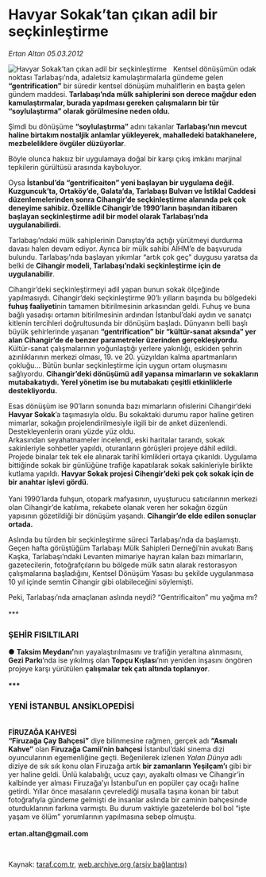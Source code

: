 # Havyar Sokak’tan çıkan adil bir seçkinleştirme

*Ertan Altan 05.03.2012*

<div class="yazi"><img align="left" alt="Havyar Sokak’tan çıkan adil bir seçkinleştirme" border="0" src="http://www.taraf.com.tr/fotoraflar/makaleler/havyar-sokak-tan-cikan-adil-bir-seckinlestirme_1662_orijinal.jpg" style="border-right-width:10px; border-color:#FFFFFF"/><p>Kentsel dönüşümün odak noktası Tarlabaşı’nda, adaletsiz kamulaştırmalarla gündeme gelen <b>“gentrification”</b> bir süredir kentsel dönüşüm muhaliflerin en başta gelen gündem maddesi. <b>Tarlabaşı’nda mülk sahiplerini son derece mağdur eden kamulaştırmalar, burada yapılması gereken çalışmaların bir tür “soylulaştırma” olarak görülmesine neden oldu.</b> </p>
<p>Şimdi bu dönüşüme <b>“soylulaştırma”</b> adını takanlar <b>Tarlabaşı’nın mevcut haline birtakım nostaljik anlamlar yükleyerek, mahalledeki batakhanelere, mezbeleliklere övgüler düzüyorlar</b>. </p>
<p>Böyle olunca haksız bir uygulamaya doğal bir karşı çıkış imkânı marjinal tepkilerin gürültüsü arasında kayboluyor. </p>
<p>Oysa <b>İstanbul’da “gentrificaiton” yeni başlayan bir uygulama değil. Kuzguncuk’ta, Ortaköy’de, Galata’da, Tarlabaşı Bulvarı ve İstiklal Caddesi düzenlemelerinden sonra Cihangir’de seçkinleştirme alanında pek çok deneyime sahibiz. Özellikle Cihangir’de 1990’ların başından itibaren başlayan seçkinleştirme adil bir model olarak Tarlabaşı’nda uygulanabilirdi.</b> </p>
<p>Tarlabaşı’ndaki mülk sahiplerinin Danıştay’da açtığı yürütmeyi durdurma davası halen devam ediyor. Ayrıca bir mülk sahibi AİHM’e de başvuruda bulundu. Tarlabaşı’nda başlayan yıkımlar “artık çok geç” duygusu yaratsa da belki de <b>Cihangir modeli, Tarlabaşı’ndaki seçkinleştirme için de uygulanabilir</b>. </p>
<p>Cihangir’deki seçkinleştirmeyi adil yapan bunun sokak ölçeğinde yapılmasıydı. Cihangir’deki seçkinleştirme 90’lı yılların başında bu bölgedeki <b>fuhuş faaliyeti</b>nin tamamen bitirilmesinin arkasından geldi. Fuhuş ve buna bağlı yasadışı ortamın bitirilmesinin ardından İstanbul’daki aydın ve sanatçı kitlenin tercihleri doğrultusunda bir dönüşüm başladı. Dünyanın belli başlı büyük şehirlerinde yaşanan <b>“gentrification” bir “kültür-sanat aksında” yer alan Cihangir’de de benzer parametreler üzerinden gerçekleşiyordu</b>. Kültür-sanat çalışmalarının yoğunlaştığı yerlere yakınlığı, eskiden şehrin azınlıklarının merkezi olması, 19. ve 20. yüzyıldan kalma apartmanların çokluğu... Bütün bunlar seçkinleştirme için uygun ortam oluşmasını sağlıyordu. <b>Cihangir’deki dönüşümü adil yapansa mimarların ve sokakların mutabakatıydı. Yerel yönetim ise bu mutabakatı çeşitli etkinliklerle destekliyordu.</b> </p>
<p>Esas dönüşüm ise 90’ların sonunda bazı mimarların ofislerini Cihangir’deki <b>Havyar Sokak</b>’a taşımasıyla oldu. Bu sokaktaki durumu rapor haline getiren mimarlar, sokağın projelendirilmesiyle ilgili bir de anket düzenlendi. Destekleyenlerin oranı yüzde yüz oldu. <br/>Arkasından seyahatnameler incelendi, eski haritalar tarandı, sokak sakinleriyle sohbetler yapıldı, oturanların görüşleri projeye dâhil edildi. Projede binalar tek tek ele alınarak tarihî kimlikleri ortaya çıkarıldı. Uygulama bittiğinde sokak bir günlüğüne trafiğe kapatılarak sokak sakinleriyle birlikte kutlama yapıldı. <b>Havyar Sokak projesi Cihengir’deki pek çok sokak için de bir anahtar işlevi gördü.</b> <br/><br/>Yani 1990’larda fuhşun, otopark mafyasının, uyuşturucu satıcılarının merkezi olan Cihangir’de katılıma, rekabete olanak veren her sokağın özgün yapısının gözetildiği bir dönüşüm yaşandı. <b>Cihangir’de elde edilen sonuçlar ortada.</b> </p>
<p>Aslında bu türden bir seçkinleştirme süreci Tarlabaşı’nda da başlamıştı. Geçen hafta görüştüğüm Tarlabaşı Mülk Sahipleri Derneği’nin avukatı Barış Kaşka, Tarlabaşı’ndaki Levanten mimariye hayran kalan bazı mimarların, gazetecilerin, fotoğrafçıların bu bölgede mülk satın alarak restorasyon çalışmalarına başladığını, Kentsel Dönüşüm Yasası bu şekilde uygulanmasa 10 yıl içinde semtin Cihangir gibi olabileceğini söylemişti. </p>
<p>Peki, Tarlabaşı’nda amaçlanan aslında neydi? “Gentrificaiton” mu yağma mı?<br/><br/>*** </p>
<h3>ŞEHİR FISILTILARI</h3><b>
<p></p></b>● <strong>Taksim Meydanı</strong><b>’</b>nın yayalaştırılmasını ve trafiğin yeraltına alınmasını, <strong>Gezi Parkı</strong>’nda ise yıkılmış olan <strong>Topçu Kışlası</strong>’nın yeniden inşasını öngören projeye karşı yürütülen <b>çalışmalar tek çatı altında toplanıyor</b>.<br/><br/><b>***<br/></b>
<h3>YENİ İSTANBUL ANSİKLOPEDİSİ</h3>
<p><b><br/></b><b>FİRUZAĞA KAHVESİ<br/></b><b>“Firuzağa Çay Bahçesi”</b> diye bilinmesine rağmen, gerçek adı <b>“Asmalı Kahve”</b> olan <b>Firuzağa Camii’nin bahçesi</b> İstanbul’daki sinema dizi oyuncularının egemenliğine geçti. Beğenilerek izlenen <i>Yalan Dünya</i> adlı diziye de sık sık konu olan Firuzağa artık <b>bir zamanların Yeşilçam’ı</b> gibi bir yer haline geldi. Ünlü kalabalığı, ucuz çayı, ayakaltı olması ve Cihangir’in kalbinde yer alması Firuzağa’yı İstanbul’un en popüler çay ocağı haline getirdi. Yıllar önce masaların çevrelediği musalla taşına konan bir tabut fotoğrafıyla gündeme gelmişti de insanlar aslında bir caminin bahçesinde oturduklarının farkına varmıştı. Bu durum vaktiyle gazetelerde bol bol “işte yaşam ve ölüm” yorumlarının yapılmasına sebep olmuştu.<br/><br/><b>ertan.altan@gmail.com</b></p>
<p><b> </b></p>
</div>

Kaynak: [taraf.com.tr](http://www.taraf.com.tr/ertan-altan/makale-havyar-sokak-tan-cikan-adil-bir-seckinlestirme.htm), [web.archive.org (arşiv bağlantısı)](http://web.archive.org/web/20131107032759/http://www.taraf.com.tr/ertan-altan/makale-havyar-sokak-tan-cikan-adil-bir-seckinlestirme.htm)
